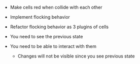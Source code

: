 - Make cells red when collide with each other
- Implement flocking behavior
- Refactor flocking behavior as 3 plugins of cells

- You need to see the previous state
- You need to be able to interact with them
    - Changes will not be visible since you see previous state
